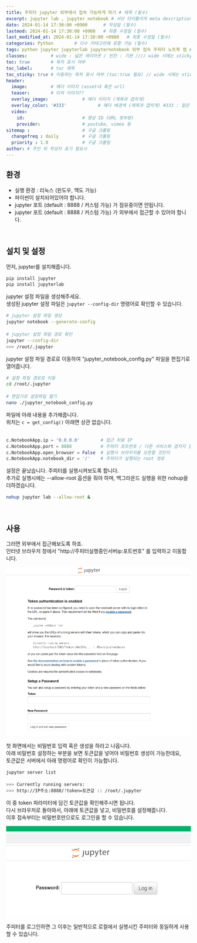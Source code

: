 ```yaml
---
title: 주피터 jupyter 외부에서 접속 가능하게 하기 # 제목 (필수)
excerpt: jupyter lab , jupyter notebook # 서브 타이틀이자 meta description (필수)
date: 2024-01-14 17:30:00 +0900      # 작성일 (필수)
lastmod: 2024-01-14 17:30:00 +0900   # 최종 수정일 (필수)
last_modified_at: 2024-01-14 17:30:00 +0900   # 최종 수정일 (필수)
categories: Python        # 다수 카테고리에 포함 가능 (필수)
tags: python jupyter jupyterlab jupyternotebook 외부 접속 주피터 노트북 랩 # 태그 복수개 가능 (필수)
classes:         # wide : 넓은 레이아웃 / 빈칸 : 기본 //// wide 시에는 sticky toc 불가
toc: true        # 목차 표시 여부
toc_label:       # toc 제목
toc_sticky: true # 이동하는 목차 표시 여부 (toc:true 필요) // wide 시에는 sticky toc 불가
header: 
  image:         # 헤더 이미지 (asset내 혹은 url)
  teaser:        # 티저 이미지??
  overlay_image:             # 헤더 이미지 (제목과 겹치게)
  overlay_color: '#333'            # 헤더 배경색 (제목과 겹치게) #333 : 짙은 회색 (필수)
  video:
    id:                      # 영상 ID (URL 뒷부분)
    provider:                # youtube, vimeo 등
sitemap :                    # 구글 크롤링
  changefreq : daily         # 구글 크롤링
  priority : 1.0             # 구글 크롤링
author: # 주인 외 작성자 표기 필요시
---
```

<!--postNo: 20240114_004-->


## 환경  

- 실행 환경 : 리눅스 (윈도우, 맥도 가능)  
- 파이썬이 설치되어있어야 합니다.  
- jupyter 포트 (default : 8888 / 커스텀 가능) 가 점유중이면 안됩니다.  
- jupyter 포트 (default : 8888 / 커스텀 가능) 가 외부에서 접근할 수 있어야 합니다.  

<br>

## 설치 및 설정

먼저, jupyter를 설치해줍니다.  

```bash
pip install jupyter
pip install jupyterlab
```

jupyter 설정 파일을 생성해주세요.  
생성된 jupyter 설정 파일은 `jupyter --config-dir` 명령어로 확인할 수 있습니다.  

```bash
# jupyter 설정 파일 생성
jupyter notebook --generate-config

# jupyter 설정 파일 경로 확인
jupyter --config-dir
>>> /root/.jupyter
```

jupyter 설정 파일 경로로 이동하여 "jupyter_notebook_config.py" 파일을 편집기로 열어줍니다.  

```bash
# 설정 파일 경로로 이동
cd /root/.jupyter

# 편집기로 설정파일 열기
nano ./jupyter_notebook_config.py
```

파일에 아래 내용을 추가해줍니다.  
위치는 `c = get_config()` 아래면 상관 없습니다.  

```python

c.NotebookApp.ip = '0.0.0.0'        # 접근 허용 IP
c.NotebookApp.port = 8888           # 주피터 포트번호 / 다른 서비스와 겹치지 않게
c.NotebookApp.open_browser = False  # 실행시 브라우저를 오픈할 것인지
c.NotebookApp.notebook_dir = '/'    # 주피터가 실행되는 root 경로

```

설정은 끝났습니다. 주피터를 실행시켜보도록 합니다.  
추가로 실행시에는 --allow-root 옵션을 줘야 하며, 백그라운드 실행을 위한 nohup을 더하겠습니다.  

```bash
nohup jupyter lab --allow-root &
```

<br>

## 사용  

그러면 외부에서 접근해보도록 하죠.  
인터넷 브라우저 창에서 "http://주피터실행중인서버ip:포트번호" 를 입력하고 이동합니다.   

![](/assets/images/20240114_004_001.png)

첫 화면에서는 비밀번호 입력 혹은 생성을 하라고 나옵니다.  
아래 비밀번호 설정하는 부분을 보면 토큰값을 넣어야 비밀번호 생성이 가능한데요,  
토큰값은 서버에서 아래 명령어로 확인이 가능합니다.  

```bash
jupyter server list

>>> Currently running servers:
>>> http://IP주소:8888/?token=토큰값 :: /root/.jupyter
```

이 중 token 파라미터에 담긴 토큰값을 확인해주시면 됩니다.  
다시 브라우저로 돌아와서, 아래에 토큰값을 넣고, 비밀번호를 설정해줍니다.  
이후 접속부터는 비밀번호만으로도 로그인을 할 수 있습니다.  

![](/assets/images/20240114_004_002.png)

주피터를 로그인하면 그 이후는 일반적으로 로컬에서 실행시킨 주피터와 동일하게 사용할 수 있습니다.  

